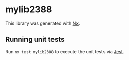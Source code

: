 # mylib2388

This library was generated with [Nx](https://nx.dev).

## Running unit tests

Run `nx test mylib2388` to execute the unit tests via [Jest](https://jestjs.io).
